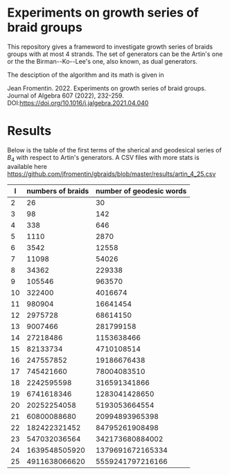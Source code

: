 Experiments on growth series of braid groups
============================================

This repository gives a frameword to investigate growth series of braids groups with at most 4 strands.
The set of generators can be the Artin's one or the the Birman--Ko--Lee's one, also known, as dual generators.

The desciption of the algorithm and its math is given in 

Jean Fromentin. 2022. Experiments on growth series of braid groups. Journal of Algebra 607 (2022), 232-259.
DOI:https://doi.org/10.1016/j.jalgebra.2021.04.040

Results
=======

Below is the table of the first terms of the sherical and geodesical series of $B_4$ with respect to Artin's generators. A CSV files with more stats is available here https://github.com/jfromentin/gbraids/blob/master/results/artin_4_25.csv

l | numbers of braids | number of geodesic words
--|-------------------|--------------------------
2 |26                 |30
3 |98                 |142
4 |338                |646
5 |1110               |2870
6 |3542               |12558
7 |11098              |54026
8 |34362              |229338
9 |105546             |963570
10|322400             |4016674
11|980904             |16641454
12|2975728            |68614150
13|9007466            |281799158
14|27218486           |1153638466
15|82133734           |4710108514
16|247557852          |19186676438
17|745421660          |78004083510
18|2242595598         |316591341866
19|6741618346         |1283041428650
20|20252254058        |5193053664554
21|60800088680        |20994893965398
22|182422321452       |84795261908498
23|547032036564       |342173680884002
24|1639548505920      |1379691672165334
25|4911638066620      |5559241797216166
